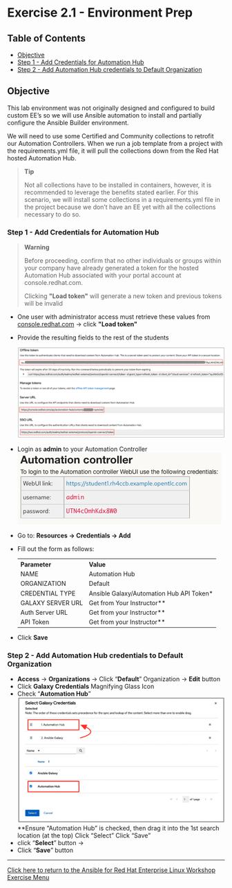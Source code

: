# Exercise 2.1 - Environment Prep

## Table of Contents

* [Objective](#objective)
* [Step 1 - Add Credentials for Automation Hub](#step-1---add-credentials-for-automation-hub)
* [Step 2 - Add Automation Hub credentials to Default Organization](#step-2---add-automation-hub-credentials-to-default-organization)

## Objective

This lab environment was not originally designed and configured to build custom EE’s so we will use Ansible automation to install and partially configure the Ansible Builder environment.

We will need to use some Certified and Community collections to retrofit our Automation Controllers.  When we run a job template from a project with the requirements.yml file, it will pull the collections down from the Red Hat hosted Automation Hub.

> **Tip**
>
> Not all collections have to be installed in containers, however, it is recommended to leverage the benefits stated earlier.  For this scenario, we will install some collections in a requirements.yml file in the project because we don’t have an EE yet with all the collections necessary to do so.  


### Step 1 - Add Credentials for Automation Hub

> **Warning**
>
> Before proceeding, confirm that no other individuals or groups within your company have already generated a token for the hosted Automation Hub associated with your portal account at console.redhat.com.
> 
> Clicking **"Load token"** will generate a new token and previous tokens will be invalid

* One user with administrator access must retrieve these values from [console.redhat.com](https://external.ink?to=/console.redhat.com/ansible/automation-hub/token#) -> click **"Load token"**<br>
* Provide the resulting fields to the rest of the students<br>

  ![ansible rhel lab diagram](images/automation_hub_token_info.png)

* Login as **admin** to your Automation Controller<br>
![automation controller login creds](images/ac_login_creds.png)
* Go to: **Resources -> Credentials -> Add**

* Fill out the form as follows:
&nbsp;&nbsp;&nbsp;&nbsp;&nbsp;<table>
    <tr>
      <th>Parameter</th>
      <th>Value</th>
    </tr>
    <tr>
      <td>NAME</td>
      <td>Automation Hub</td>
    </tr>
    <tr>
      <td>ORGANIZATION</td>
      <td>Default</td>
    </tr>
    <tr>
      <td>CREDENTIAL TYPE</td>
      <td>Ansible Galaxy/Automation Hub API Token*</td>
    </tr>
    <tr>
      <td>GALAXY SERVER URL</td>
      <td>Get from Your Instructor**</td>
    </tr>
    <tr>
      <td>Auth Server URL</td>
      <td>Get from your Instructor**</td>
    </tr>
    <tr>
      <td>API Token</td>
      <td>Get from your Instructor**</td>
    </tr>
  </table>

* Click <strong>Save</strong>

### Step 2 - Add Automation Hub credentials to Default Organization

* **Access** -> **Organizations** -> Click “**Default**” Organization -> **Edit** button 
* Click **Galaxy Credentials** Magnifying Glass Icon<br>
* Check “**Automation Hub**”<br>
![select galaxy collection](images/add_ah_to_default_org.png)<br>
\*\*Ensure “Automation Hub” is checked, then drag it into the 1st search location (at the top) Click “Select” Click “Save”
* click “**Select**” button -> 
* Click “**Save**” button

----

[Click here to return to the Ansible for Red Hat Enterprise Linux Workshop Exercise Menu](../README.md)